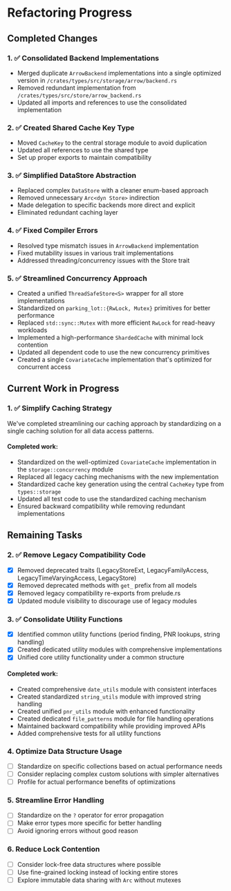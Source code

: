 # Refactoring Progress

## Completed Changes

### 1. ✅ Consolidated Backend Implementations
- Merged duplicate `ArrowBackend` implementations into a single optimized version in `/crates/types/src/storage/arrow/backend.rs`
- Removed redundant implementation from `/crates/types/src/store/arrow_backend.rs`
- Updated all imports and references to use the consolidated implementation

### 2. ✅ Created Shared Cache Key Type
- Moved `CacheKey` to the central storage module to avoid duplication
- Updated all references to use the shared type
- Set up proper exports to maintain compatibility

### 3. ✅ Simplified DataStore Abstraction
- Replaced complex `DataStore` with a cleaner enum-based approach
- Removed unnecessary `Arc<dyn Store>` indirection
- Made delegation to specific backends more direct and explicit
- Eliminated redundant caching layer

### 4. ✅ Fixed Compiler Errors
- Resolved type mismatch issues in `ArrowBackend` implementation
- Fixed mutability issues in various trait implementations
- Addressed threading/concurrency issues with the Store trait

### 5. ✅ Streamlined Concurrency Approach
- Created a unified `ThreadSafeStore<S>` wrapper for all store implementations
- Standardized on `parking_lot::{RwLock, Mutex}` primitives for better performance
- Replaced `std::sync::Mutex` with more efficient `RwLock` for read-heavy workloads
- Implemented a high-performance `ShardedCache` with minimal lock contention
- Updated all dependent code to use the new concurrency primitives
- Created a single `CovariateCache` implementation that's optimized for concurrent access

## Current Work in Progress

### 1. ✅ Simplify Caching Strategy

We've completed streamlining our caching approach by standardizing on a single caching solution for all data access patterns.

#### Completed work:
- Standardized on the well-optimized `CovariateCache` implementation in the `storage::concurrency` module
- Replaced all legacy caching mechanisms with the new implementation
- Standardized cache key generation using the central `CacheKey` type from `types::storage`
- Updated all test code to use the standardized caching mechanism
- Ensured backward compatibility while removing redundant implementations

## Remaining Tasks

### 2. ✅ Remove Legacy Compatibility Code
- [x] Removed deprecated traits (LegacyStoreExt, LegacyFamilyAccess, LegacyTimeVaryingAccess, LegacyStore)
- [x] Removed deprecated methods with `get_` prefix from all models
- [x] Removed legacy compatibility re-exports from prelude.rs
- [x] Updated module visibility to discourage use of legacy modules

### 3. ✅ Consolidate Utility Functions
- [x] Identified common utility functions (period finding, PNR lookups, string handling)
- [x] Created dedicated utility modules with comprehensive implementations
- [x] Unified core utility functionality under a common structure

#### Completed work:
- Created comprehensive `date_utils` module with consistent interfaces
- Created standardized `string_utils` module with improved string handling
- Created unified `pnr_utils` module with enhanced functionality
- Created dedicated `file_patterns` module for file handling operations
- Maintained backward compatibility while providing improved APIs
- Added comprehensive tests for all utility functions

### 4. Optimize Data Structure Usage
- [ ] Standardize on specific collections based on actual performance needs
- [ ] Consider replacing complex custom solutions with simpler alternatives
- [ ] Profile for actual performance benefits of optimizations

### 5. Streamline Error Handling
- [ ] Standardize on the `?` operator for error propagation
- [ ] Make error types more specific for better handling
- [ ] Avoid ignoring errors without good reason

### 6. Reduce Lock Contention
- [ ] Consider lock-free data structures where possible
- [ ] Use fine-grained locking instead of locking entire stores
- [ ] Explore immutable data sharing with `Arc` without mutexes